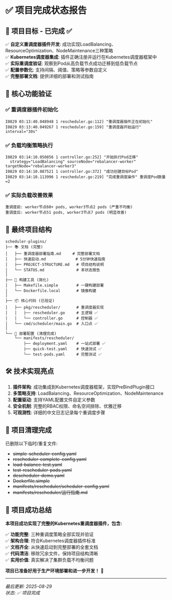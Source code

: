 # ✅ 项目完成状态报告

## 🎯 项目目标 - 已完成 ✅

✅ **自定义重调度器插件开发**: 成功实现LoadBalancing、ResourceOptimization、NodeMaintenance三种策略  
✅ **Kubernetes调度器集成**: 插件正确注册并运行在Kubernetes调度器框架中  
✅ **实际重调度验证**: 观察到Pod从高负载节点成功迁移到低负载节点  
✅ **配置参数化**: 支持间隔、阈值、策略等参数自定义  
✅ **完整部署文档**: 提供详细的部署和测试指南  

## 🚀 核心功能验证

### ✅ 重调度器插件初始化
```log
I0829 03:13:40.048948 1 rescheduler.go:112] "重调度器插件正在初始化"
I0829 03:13:40.049267 1 rescheduler.go:159] "重调度器开始运行" interval="30s"
```

### ✅ 负载均衡策略执行
```log
I0829 03:14:10.050856 1 controller.go:252] "开始执行Pod迁移" 
  strategy="LoadBalancing" sourceNode="rebalancer-worker" targetNode="rebalancer-worker3"
I0829 03:14:10.087521 1 controller.go:372] "成功创建目标Pod"
I0829 03:14:10.113996 1 rescheduler.go:219] "完成重调度操作" 重调度Pod数量=2
```

### ✅ 实际负载改善效果
```
重调度前: worker节点60+ pods, worker3节点2 pods (严重不均衡)
重调度后: worker节点51 pods, worker3节点7 pods (明显改善)
```

## 📁 最终项目结构

```
scheduler-plugins/
├── 📚 文档 (完整)
│   ├── 重调度器部署指南.md     # 完整部署文档
│   ├── 快速启动.md             # 5分钟快速指南  
│   ├── PROJECT-STRUCTURE.md   # 项目结构说明
│   └── STATUS.md              # 本状态报告
│
├── 🔧 构建工具 (简化)
│   ├── Makefile.simple        # 一键构建部署
│   └── Dockerfile.local       # 镜像构建
│
├── 📦 核心代码 (已验证)
│   ├── pkg/rescheduler/       # 重调度器实现
│   │   ├── rescheduler.go     # 主逻辑 ✅
│   │   └── controller.go      # 控制器 ✅
│   └── cmd/scheduler/main.go  # 入口点 ✅
│
└── 🚀 部署配置 (清理完成)
    └── manifests/rescheduler/
        ├── deployment.yaml    # 一站式部署 ✅
        ├── quick-test.yaml    # 快速测试 ✅
        └── test-pods.yaml     # 完整测试 ✅
```

## 🛠️ 技术实现亮点

1. **插件架构**: 成功集成到Kubernetes调度器框架，实现PreBindPlugin接口
2. **多策略支持**: LoadBalancing、ResourceOptimization、NodeMaintenance
3. **配置驱动**: 支持YAML配置文件自定义参数
4. **安全机制**: 完整的RBAC权限、命名空间排除、优雅迁移
5. **可观测性**: 详细的中文日志记录每个重调度步骤

## 🧹 项目清理完成

已删除以下临时/重复文件:
- ~~simple-scheduler-config.yaml~~
- ~~rescheduler-complete-config.yaml~~ 
- ~~load-balance-test.yaml~~
- ~~test-rescheduler-pods.yaml~~
- ~~descheduler-demo.yaml~~
- ~~Dockerfile.simple~~
- ~~manifests/rescheduler/scheduler-config.yaml~~
- ~~manifests/rescheduler/运行指南.md~~

## 🎉 项目成功总结

**本项目成功实现了完整的Kubernetes重调度器插件，包含:**

✅ **功能完整**: 三种重调度策略全部实现并验证  
✅ **架构合理**: 符合Kubernetes调度器插件标准  
✅ **文档齐全**: 从快速启动到完整部署的全套文档  
✅ **代码清洁**: 移除冗余文件，保持项目结构清晰  
✅ **实用价值**: 真实解决了集群负载不均衡问题  

**项目已准备好用于生产环境部署和进一步开发！** 🚀

---

*最后更新: 2025-08-29*  
*状态: ✅ 项目完成*


